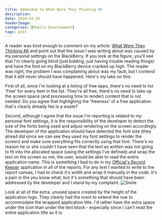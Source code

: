 ```yaml
---
title: Addendum to What Were They Thinking #6
description: 
date: 2010-03-26
headerImage: 
categories: [Mobile Development]
tags: post
---
```


A reader was kind enough to comment on my article: [What Were They Thinking #6](index.php?option=com_content&view=article&id=182:what-were-they-thinking-6&catid=14&Itemid=22) and point out that the issue I was writing about was caused by my personal settings on the BlackBerry. If you look at the figure, you'll see that I'm clearly going blind (just kidding, just having trouble reading things) and have the font on my BlackBerry device cranked up high. The reader was right, the problem I was complaining about was my fault, but I contend that it still never should have happened. Here's my take on this:

First of all, since I'm looking at a listing of free apps, there's no need to list 'Free' for every item in the list. They're all free, there's no need to take up the screen space (and processing time to render) content that is not needed. Do you agree that highlighing the 'freeness' of a free application that's clearly already fee is a waste?

Second, although I agree that the issue I'm reporting is related to my personal font settings, it is the responsibility of the developer to detect the size of the fonts being used and adjust rendering on the screen accordingly. The developer of the application should have detected the font size (they alread did since we can see they used my font settings to render the screen) and make sure everything fits correctly using that font. There's no reason he or she couldn't have seen that the text as written was not going to fit into the allocated space (using the settings I've defined) and wrap the text on the screen so me, the user, would be able to read the entire application name. This is something I had to do in my [Official's Record Keeper](http://www.officialsrecordkeeper.com) application in all of the reports. For any text I wanted to write to the report canvas, I had to check it's width and wrap it manually in the code. It's a pain in the you know what, but it's something that should have been addressed by the developer and I stand by my complaint. ![Smile](plugins/editors/jce/tiny_mce/plugins/emotions/img/smiley-smile.gif "Smile")

Look at all of the extra, unused space created by the height of the application logo. They clearly had the room to extend the row to accommodate the wrapped application title. I'd rather have the extra space under the icon than under the text block - especially since I can't read the entire application title as it is.